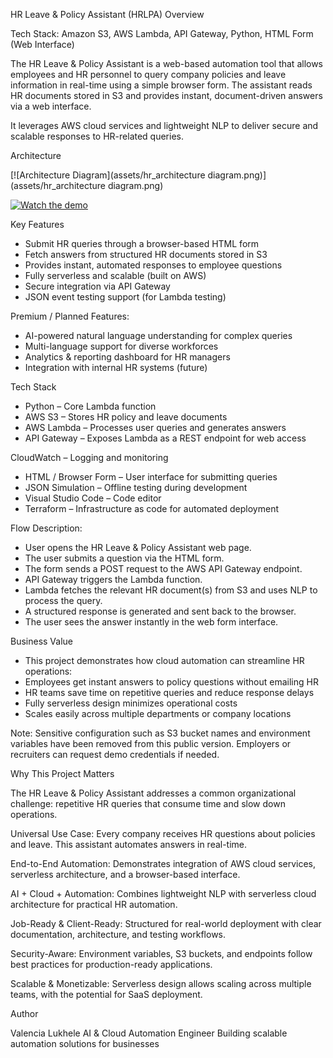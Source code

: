 HR Leave & Policy Assistant (HRLPA)
Overview

Tech Stack: Amazon S3, AWS Lambda, API Gateway, Python, HTML Form (Web Interface)

The HR Leave & Policy Assistant is a web-based automation tool that allows employees and HR personnel to query company policies and leave information in real-time using a simple browser form. The assistant reads HR documents stored in S3 and provides instant, document-driven answers via a web interface.

It leverages AWS cloud services and lightweight NLP to deliver secure and scalable responses to HR-related queries.

Architecture

[![Architecture Diagram](assets/hr_architecture diagram.png)](assets/hr_architecture diagram.png)

[![Watch the demo](https://img.youtube.com/vi/pOrIa1mBbT8/0.jpg)](https://youtube.com/shorts/pOrIa1mBbT8?si=hZ5X98PByIdykljS)

Key Features

- Submit HR queries through a browser-based HTML form
- Fetch answers from structured HR documents stored in S3
- Provides instant, automated responses to employee questions
- Fully serverless and scalable (built on AWS)
- Secure integration via API Gateway
- JSON event testing support (for Lambda testing)

Premium / Planned Features:

- AI-powered natural language understanding for complex queries
- Multi-language support for diverse workforces
- Analytics & reporting dashboard for HR managers
- Integration with internal HR systems (future)

Tech Stack

- Python – Core Lambda function
- AWS S3 – Stores HR policy and leave documents
- AWS Lambda – Processes user queries and generates answers
- API Gateway – Exposes Lambda as a REST endpoint for web access

CloudWatch – Logging and monitoring

- HTML / Browser Form – User interface for submitting queries
- JSON Simulation – Offline testing during development
- Visual Studio Code – Code editor
- Terraform – Infrastructure as code for automated deployment 

Flow Description:

- User opens the HR Leave & Policy Assistant web page.
- The user submits a question via the HTML form.
- The form sends a POST request to the AWS API Gateway endpoint.
- API Gateway triggers the Lambda function.
- Lambda fetches the relevant HR document(s) from S3 and uses NLP to process the query.
- A structured response is generated and sent back to the browser.
- The user sees the answer instantly in the web form interface.

Business Value

- This project demonstrates how cloud automation can streamline HR operations:
- Employees get instant answers to policy questions without emailing HR
- HR teams save time on repetitive queries and reduce response delays
- Fully serverless design minimizes operational costs
- Scales easily across multiple departments or company locations

Note: Sensitive configuration such as S3 bucket names and environment variables have been removed from this public version. Employers or recruiters can request demo credentials if needed.

Why This Project Matters

The HR Leave & Policy Assistant addresses a common organizational challenge: repetitive HR queries that consume time and slow down operations.

Universal Use Case: Every company receives HR questions about policies and leave. This assistant automates answers in real-time.

End-to-End Automation: Demonstrates integration of AWS cloud services, serverless architecture, and a browser-based interface.

AI + Cloud + Automation: Combines lightweight NLP with serverless cloud architecture for practical HR automation.

Job-Ready & Client-Ready: Structured for real-world deployment with clear documentation, architecture, and testing workflows.

Security-Aware: Environment variables, S3 buckets, and endpoints follow best practices for production-ready applications.

Scalable & Monetizable: Serverless design allows scaling across multiple teams, with the potential for SaaS deployment.

Author

Valencia Lukhele
AI & Cloud Automation Engineer
Building scalable automation solutions for businesses